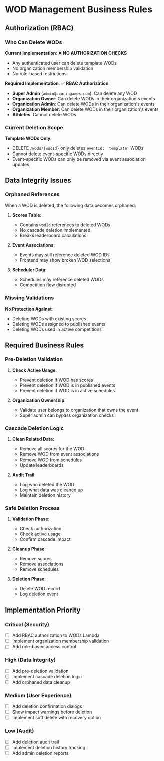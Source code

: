 # WOD Management Business Rules

## Authorization (RBAC)

### Who Can Delete WODs

**Current Implementation**: ❌ **NO AUTHORIZATION CHECKS**
- Any authenticated user can delete template WODs
- No organization membership validation
- No role-based restrictions

**Required Implementation**: ✅ **RBAC Authorization**
- **Super Admin** (`admin@scoringames.com`): Can delete any WOD
- **Organization Owner**: Can delete WODs in their organization's events
- **Organization Admin**: Can delete WODs in their organization's events  
- **Organization Member**: Can delete WODs in their organization's events
- **Athletes**: Cannot delete WODs

### Current Deletion Scope

**Template WODs Only**: 
- DELETE `/wods/{wodId}` only deletes `eventId: 'template'` WODs
- Cannot delete event-specific WODs directly
- Event-specific WODs can only be removed via event association updates

## Data Integrity Issues

### Orphaned References
When a WOD is deleted, the following data becomes orphaned:

1. **Scores Table**: 
   - Contains `wodId` references to deleted WODs
   - No cascade deletion implemented
   - Breaks leaderboard calculations

2. **Event Associations**:
   - Events may still reference deleted WOD IDs
   - Frontend may show broken WOD selections

3. **Scheduler Data**:
   - Schedules may reference deleted WODs
   - Competition flow disrupted

### Missing Validations

**No Protection Against**:
- Deleting WODs with existing scores
- Deleting WODs assigned to published events
- Deleting WODs used in active competitions

## Required Business Rules

### Pre-Deletion Validation
1. **Check Active Usage**:
   - Prevent deletion if WOD has scores
   - Prevent deletion if WOD is in published events
   - Prevent deletion if WOD is in active schedules

2. **Organization Ownership**:
   - Validate user belongs to organization that owns the event
   - Super admin can bypass organization checks

### Cascade Deletion Logic
1. **Clean Related Data**:
   - Remove all scores for the WOD
   - Remove WOD from event associations
   - Remove WOD from schedules
   - Update leaderboards

2. **Audit Trail**:
   - Log who deleted the WOD
   - Log what data was cleaned up
   - Maintain deletion history

### Safe Deletion Process
1. **Validation Phase**:
   - Check authorization
   - Check active usage
   - Confirm cascade impact

2. **Cleanup Phase**:
   - Remove scores
   - Remove associations
   - Remove schedules

3. **Deletion Phase**:
   - Delete WOD record
   - Log deletion event

## Implementation Priority

### Critical (Security)
- [ ] Add RBAC authorization to WODs Lambda
- [ ] Implement organization membership validation
- [ ] Add role-based access control

### High (Data Integrity)
- [ ] Add pre-deletion validation
- [ ] Implement cascade deletion logic
- [ ] Add orphaned data cleanup

### Medium (User Experience)
- [ ] Add deletion confirmation dialogs
- [ ] Show impact warnings before deletion
- [ ] Implement soft delete with recovery option

### Low (Audit)
- [ ] Add deletion audit trail
- [ ] Implement deletion history tracking
- [ ] Add admin deletion reports
